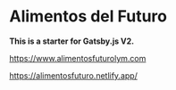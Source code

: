 # Alimentos del Futuro

**This is a starter for Gatsby.js V2.**

https://www.alimentosfuturolym.com

https://alimentosfuturo.netlify.app/


